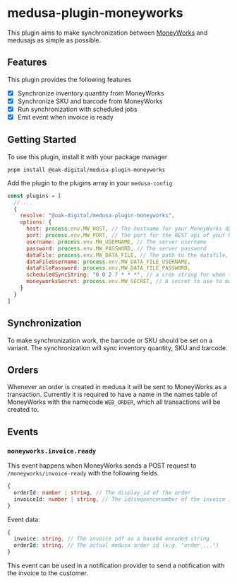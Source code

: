 # medusa-plugin-moneyworks

This plugin aims to make synchronization between [MoneyWorks](https://www.cognito.co.nz/) and medusajs as simple as possible.

## Features

This plugin provides the following features

- [x] Synchronize inventory quantity from MoneyWorks
- [x] Synchronize SKU and barcode from MoneyWorks
- [x] Run synchronization with scheduled jobs
- [x] Emit event when invoice is ready

## Getting Started

To use this plugin, install it with your package manager

```
pnpm install @oak-digital/medusa-plugin-moneyworks
```

Add the plugin to the plugins array in your `medusa-config`

```javascript
const plugins = [
  // ...
  {
    resolve: "@oak-digital/medusa-plugin-moneyworks",
    options: {
      host: process.env.MW_HOST, // The hostname for your MoneyWorks datacentre
      port: process.env.MW_PORT, // The port for the REST api of your MoneyWorks datacentre
      username: process.env.MW_USERNAME, // The server username 
      password: process.env.MW_PASSWORD, // The server password
      dataFile: process.env.MW_DATA_FILE, // The path to the datafile, should not be url encoded
      dataFileUsername: process.env.MW_DATA_FILE_USERNAME,
      dataFilePassword: process.env.MW_DATA_FILE_PASSWORD,
      scheduledSyncString: "0 0 2 ? * * *", // a cron string for when the sync should run, default "0 0 2 ? * * *"
      moneyworksSecret: process.env.MW_SECRET, // A secret to use to make endpoints under /moneyworks work. Should be discussed with moneyworks.
    }
  }
]
```

## Synchronization

To make synchronization work, the barcode or SKU should be set on a variant.
The synchronization will sync inventory quantity, SKU and barcode.

## Orders

Whenever an order is created in medusa it will be sent to MoneyWorks as a transaction.
Currently it is required to have a name in the names table of MoneyWorks with the namecode `WEB_ORDER`, which all transactions will be created to.

## Events

### `moneyworks.invoice.ready`

This event happens when MoneyWorks sends a POST request to `/moneyworks/invoice-ready` with the following fields.

```ts
{
  orderId: number | string, // The display_id of the order
  invoiceId: number | string, // The id/sequencenumber of the invoice in moneyworks
}
```

Event data:

```ts
{
  invoice: string, // The invoice pdf as a base64 encoded string
  orderId: string, // The actual medusa order id (e.g. "order_...")
}
```

This event can be used in a notification provider to send a notification with the invoice to the customer.
